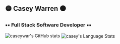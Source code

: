 ## 🟡 Casey Warren ⚫️
### ▪️▪️ Full Stack Software Developer ▪️▪️

![caseywar's GitHub stats](https://github-readme-stats.vercel.app/api?username=caseywar&show_icons=true&theme=merko)
<img align="center" src="https://github-readme-stats.vercel.app/api/top-langs/?username=caseywar&theme=tokyonight&show_icons=true&layout=compact" alt="casey's Language Stats" />



<!--
**caseywar/caseywar** is a ✨ _special_ ✨ repository because its `README.md` (this file) appears on your GitHub profile.

Here are some ideas to get you started:

- 🔭 I’m currently working on ...
- 🌱 I’m currently learning ...
- 👯 I’m looking to collaborate on ...
- 🤔 I’m looking for help with ...
- 💬 Ask me about ...
- 📫 How to reach me: ...
- 😄 Pronouns: ...
- ⚡ Fun fact: ...

[![Top Langs](https://github-readme-stats.vercel.app/api/top-langs/?username=caseywar)](https://github.com/caseywar/github-readme-stats)

-->
